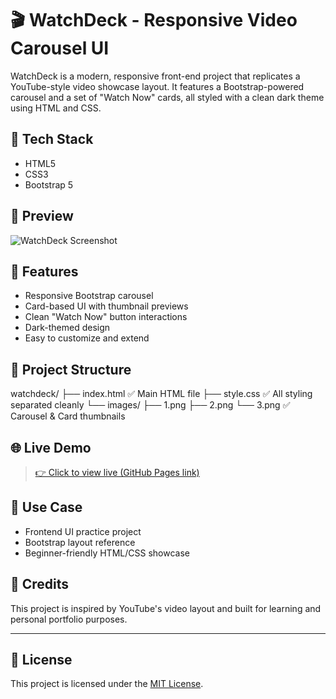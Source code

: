 # 🎬 WatchDeck - Responsive Video Carousel UI

WatchDeck is a modern, responsive front-end project that replicates a YouTube-style video showcase layout. It features a Bootstrap-powered carousel and a set of "Watch Now" cards, all styled with a clean dark theme using HTML and CSS.

## 🔧 Tech Stack

- HTML5
- CSS3
- Bootstrap 5

## 📸 Preview

![WatchDeck Screenshot](./images/screenshot.png)

## 🚀 Features

- Responsive Bootstrap carousel
- Card-based UI with thumbnail previews
- Clean "Watch Now" button interactions
- Dark-themed design
- Easy to customize and extend

## 📂 Project Structure

watchdeck/
├── index.html         ✅ Main HTML file
├── style.css          ✅ All styling separated cleanly
└── images/
    ├── 1.png
    ├── 2.png
    └── 3.png          ✅ Carousel & Card thumbnails
## 🌐 Live Demo

> [👉 Click to view live (GitHub Pages link)](https://your-username.github.io/watchdeck)

## 🎯 Use Case

- Frontend UI practice project
- Bootstrap layout reference
- Beginner-friendly HTML/CSS showcase

## 🙌 Credits

This project is inspired by YouTube's video layout and built for learning and personal portfolio purposes.

---

## 📝 License

This project is licensed under the [MIT License](LICENSE).
